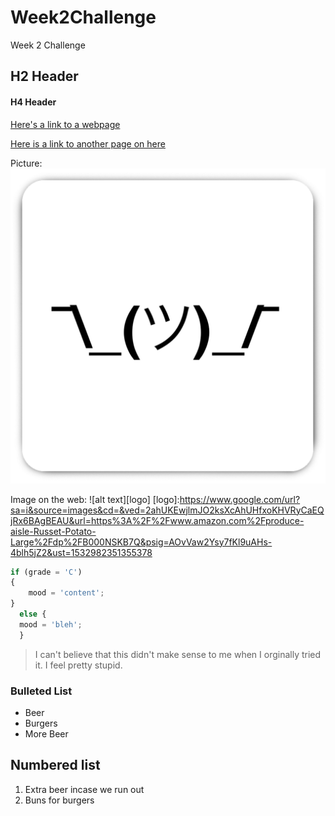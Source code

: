 # Week2Challenge
Week 2 Challenge
## H2 Header
#### H4 Header 
[Here's a link to a webpage](https://www.youtube.com)

[Here is a link to another page on here](https://github.com/rfredrick/Week2Challenge/blob/master/Page%202)

Picture:
![alt text](https://github.com/rfredrick/Week2Challenge/blob/master/idk.png)

Image on the web:
![alt text][logo]
[logo]:https://www.google.com/url?sa=i&source=images&cd=&ved=2ahUKEwjlmJO2ksXcAhUHfxoKHVRyCaEQjRx6BAgBEAU&url=https%3A%2F%2Fwww.amazon.com%2Fproduce-aisle-Russet-Potato-Large%2Fdp%2FB000NSKB7Q&psig=AOvVaw2Ysy7fKl9uAHs-4blh5jZ2&ust=1532982351355378
```javascript
if (grade = 'C')
{
    mood = 'content';
}
  else {
  mood = 'bleh';
  }
```
> I can't believe that this didn't make sense to me when I orginally tried it. I feel pretty stupid. 

### Bulleted List 
* Beer
* Burgers
* More Beer

## Numbered list
1. Extra beer incase we run out
2. Buns for burgers
